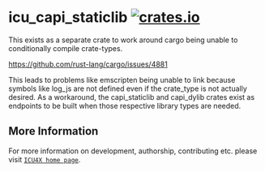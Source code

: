 # icu_capi_staticlib [![crates.io](https://img.shields.io/crates/v/icu_capi_staticlib)](https://crates.io/crates/icu_capi_staticlib)

This exists as a separate crate to work around
cargo being unable to conditionally compile crate-types.

https://github.com/rust-lang/cargo/issues/4881

This leads to problems like emscripten being unable to link
because symbols like log_js are not defined even if the crate_type
is not actually desired. As a workaround, the capi_staticlib and capi_dylib
crates exist as endpoints to be built when those respective library types are needed.

## More Information

For more information on development, authorship, contributing etc. please visit [`ICU4X home page`](https://github.com/unicode-org/icu4x).
